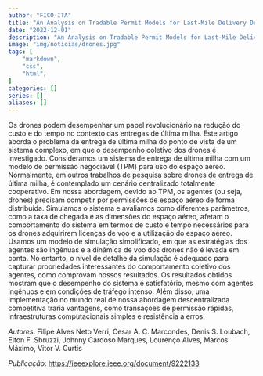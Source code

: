 ```yaml
---
author: "FICO-ITA"
title: "An Analysis on Tradable Permit Models for Last-Mile Delivery Drones"
date: "2022-12-01"
description: "An Analysis on Tradable Permit Models for Last-Mile Delivery Drones"
image: "img/noticias/drones.jpg"
tags: [
    "markdown",
    "css",
    "html",
]
categories: []
series: []
aliases: []
---
```


Os drones podem desempenhar um papel revolucionário na redução do custo e do tempo no contexto das entregas de última milha. Este artigo aborda o problema da entrega de última milha do ponto de vista de um sistema complexo, em que o desempenho coletivo dos drones é investigado. Consideramos um sistema de entrega de última milha com um modelo de permissão negociável (TPM) para uso do espaço aéreo. Normalmente, em outros trabalhos de pesquisa sobre drones de entrega de última milha, é contemplado um cenário centralizado totalmente cooperativo. Em nossa abordagem, devido ao TPM, os agentes (ou seja, drones) precisam competir por permissões de espaço aéreo de forma distribuída. Simulamos o sistema e avaliamos como diferentes parâmetros, como a taxa de chegada e as dimensões do espaço aéreo, afetam o comportamento do sistema em termos de custo e tempo necessários para os drones adquirirem licenças de voo e a utilização do espaço aéreo. Usamos um modelo de simulação simplificado, em que as estratégias dos agentes são ingênuas e a dinâmica de voo dos drones não é levada em conta. No entanto, o nível de detalhe da simulação é adequado para capturar propriedades interessantes do comportamento coletivo dos agentes, como comprovam nossos resultados. Os resultados obtidos mostram que o desempenho do sistema é satisfatório, mesmo com agentes ingênuos e em condições de tráfego intenso. Além disso, uma implementação no mundo real de nossa abordagem descentralizada competitiva traria vantagens, como transações de permissão rápidas, infraestruturas computacionais simples e resistência a erros.

*Autores*: Filipe Alves Neto Verri, Cesar A. C. Marcondes, Denis S. Loubach, Elton F. Sbruzzi, Johnny Cardoso Marques, Lourenço Alves, Marcos Máximo, Vitor V. Curtis

*Publicação*: https://ieeexplore.ieee.org/document/9222133
